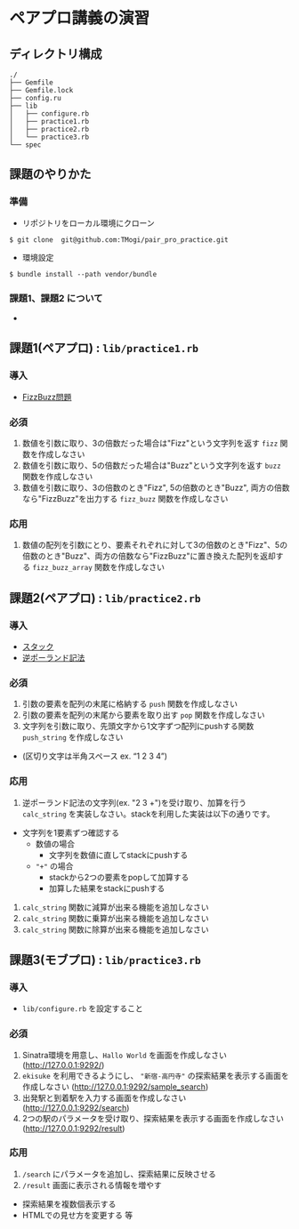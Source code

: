 # ペアプロ講義の演習

## ディレクトリ構成
```
./
├── Gemfile
├── Gemfile.lock
├── config.ru
├── lib
│   ├── configure.rb
│   ├── practice1.rb
│   ├── practice2.rb
│   └── practice3.rb
└── spec
```

## 課題のやりかた 
### 準備
+ リポジトリをローカル環境にクローン
```
$ git clone  git@github.com:TMogi/pair_pro_practice.git
```

+ 環境設定
```
$ bundle install --path vendor/bundle
```

### 課題1、課題2 について
+ 

## 課題1(ペアプロ) : `lib/practice1.rb`

### 導入
+ [FizzBuzz問題](https://ja.wikipedia.org/wiki/Fizz_Buzz)

### 必須
1. 数値を引数に取り、3の倍数だった場合は"Fizz"という文字列を返す `fizz` 関数を作成しなさい
1. 数値を引数に取り、5の倍数だった場合は"Buzz"という文字列を返す `buzz` 関数を作成しなさい
1. 数値を引数に取り、3の倍数のとき"Fizz", 5の倍数のとき"Buzz", 両方の倍数なら"FizzBuzz"を出力する `fizz_buzz` 関数を作成しなさい

### 応用
1. 数値の配列を引数にとり、要素それぞれに対して3の倍数のとき"Fizz"、5の倍数のとき"Buzz"、両方の倍数なら"FizzBuzz"に置き換えた配列を返却する `fizz_buzz_array` 関数を作成しなさい

## 課題2(ペアプロ) : `lib/practice2.rb`

### 導入
+ [スタック](https://ja.wikipedia.org/wiki/%E3%82%B9%E3%82%BF%E3%83%83%E3%82%AF)
+ [逆ポーランド記法](https://ja.wikipedia.org/wiki/%E9%80%86%E3%83%9D%E3%83%BC%E3%83%A9%E3%83%B3%E3%83%89%E8%A8%98%E6%B3%95)

### 必須
1. 引数の要素を配列の末尾に格納する `push` 関数を作成しなさい
1. 引数の要素を配列の末尾から要素を取り出す `pop` 関数を作成しなさい
1. 文字列を引数に取り、先頭文字から1文字ずつ配列にpushする関数 `push_string` を作成しなさい
  + (区切り文字は半角スペース ex. “1 2 3 4”)

### 応用
1. 逆ポーランド記法の文字列(ex. "2 3 +")を受け取り、加算を行う `calc_string` を実装しなさい。stackを利用した実装は以下の通りです。
  + 文字列を1要素ずつ確認する
    + 数値の場合
      + 文字列を数値に直してstackにpushする
    + `"+"` の場合
      + stackから2つの要素をpopして加算する
      + 加算した結果をstackにpushする

1. `calc_string` 関数に減算が出来る機能を追加しなさい
1. `calc_string` 関数に乗算が出来る機能を追加しなさい
1. `calc_string` 関数に除算が出来る機能を追加しなさい

## 課題3(モブプロ) : `lib/practice3.rb`

### 導入
+ `lib/configure.rb` を設定すること

### 必須
1. Sinatra環境を用意し、`Hallo World` を画面を作成しなさい (http://127.0.0.1:9292/)
1. `ekisuke` を利用できるようにし、 `"新宿-高円寺"` の探索結果を表示する画面を作成しなさい (http://127.0.0.1:9292/sample_search)
1. 出発駅と到着駅を入力する画面を作成しなさい (http://127.0.0.1:9292/search)
1. 2つの駅のパラメータを受け取り、探索結果を表示する画面を作成しなさい (http://127.0.0.1:9292/result)

### 応用
1. `/search` にパラメータを追加し、探索結果に反映させる
1. `/result` 画面に表示される情報を増やす
  + 探索結果を複数個表示する
  + HTMLでの見せ方を変更する 等
